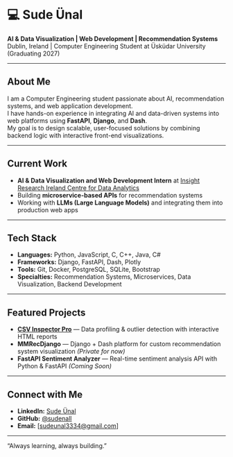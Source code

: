 # 💻 Sude Ünal

**AI & Data Visualization | Web Development | Recommendation Systems**  
 Dublin, Ireland | Computer Engineering Student at Üsküdar University (Graduating 2027)

---

##  About Me
I am a Computer Engineering student passionate about AI, recommendation systems, and web application development.  
I have hands-on experience in integrating AI and data-driven systems into web platforms using **FastAPI**, **Django**, and **Dash**.  
My goal is to design scalable, user-focused solutions by combining backend logic with interactive front-end visualizations.

---

##  Current Work
- **AI & Data Visualization and Web Development Intern** at [Insight Research Ireland Centre for Data Analytics](https://www.insight-centre.org/)
- Building **microservice-based APIs** for recommendation systems
- Working with **LLMs (Large Language Models)** and integrating them into production web apps

---

##  Tech Stack
- **Languages:** Python, JavaScript, C, C++, Java, C#
- **Frameworks:** Django, FastAPI, Dash, Plotly
- **Tools:** Git, Docker, PostgreSQL, SQLite, Bootstrap
- **Specialties:** Recommendation Systems, Microservices, Data Visualization, Backend Development

---

##  Featured Projects
- [**CSV Inspector Pro**](https://github.com/sudenall/csv-inspector-pro) — Data profiling & outlier detection with interactive HTML reports  
- **MMRecDjango** — Django + Dash platform for custom recommendation system visualization *(Private for now)*  
- **FastAPI Sentiment Analyzer** — Real-time sentiment analysis API with Python & FastAPI *(Coming Soon)*

---

##  Connect with Me
- **LinkedIn:** [Sude Ünal](https://www.linkedin.com/in/sude-ünal-471455289/)
- **GitHub:** [@sudenall](https://github.com/sudenall)
- **Email:** [sudeunal3334@gmail.com]

---
 “Always learning, always building.”
 
